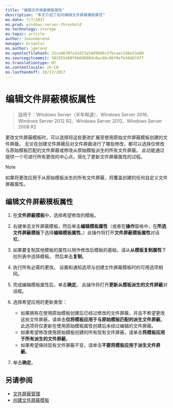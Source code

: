 ```yaml
---
title: "编辑文件屏蔽模板属性"
description: "本文介绍了如何编辑文件屏蔽模板属性"
ms.date: 7/7/2017
ms.prod: windows-server-threshold
ms.technology: storage
ms.topic: article
author: JasonGerend
manager: brianlic
ms.author: jgerend
ms.openlocfilehash: 31ca46707a32d23a5dd9606c57bcaec5d6e53a80
ms.sourcegitcommit: 583355400f6b0d880dc0ac6bc06f0efb50d674f7
ms.translationtype: HT
ms.contentlocale: zh-CN
ms.lasthandoff: 10/17/2017
---
```

# <a name="edit-file-screen-template-properties"></a>编辑文件屏蔽模板属性

> 适用于：Windows Server（半年频道）、Windows Server 2016、Windows Server 2012 R2、Windows Server 2012、Windows Server 2008 R2

更改文件屏蔽模板时，可以选择将这些更改扩展至使用原始文件屏蔽模板创建的文件屏蔽。 无论在创建文件屏蔽后对文件屏蔽进行了哪些修改，都可以选择仅修改与原始模板匹配的文件屏蔽或修改从原始模板派生的所有文件屏蔽。 此功能通过提供一个可进行所有更改的中心点，简化了更新文件屏蔽属性的过程。

> [!Note]
> 如果将更改应用于从原始模板派生的所有文件屏蔽，将覆盖创建的任何自定义文件屏蔽属性。

## <a name="to-edit-file-screen-template-properties"></a>编辑文件屏蔽模板属性

1.  在**文件屏蔽模板**中，选择希望修改的模板。

2.  右键单击文件屏蔽模板，然后单击**编辑模板属性**（或者在**操作**窗格中，在**所选文件屏蔽模板**下选择**编辑模板属性**。）此操作将打开**文件屏蔽模板属性**对话框。

3.  如果要复制其他模板的属性以用作修改后模板的基础，请从**从模板复制属性**下拉列表中选择模板。 然后单击**复制**。

4.  执行所有必需的更改。 设置和通知选项与创建文件屏蔽模板时的可用选项相同。

5.  完成编辑模板属性后，单击**确定**。 此操作将打开**更新从模板派生的文件屏蔽**对话框。

6.  选择希望应用的更新类型：

    -   如果拥有在使用原始模板创建后已经过修改的文件屏蔽，并且不希望更改这些文件屏蔽，请单击**仅将模板应用于与原始模板匹配的派生文件屏蔽**。 此选项将仅更新在使用原始模板属性创建后未经过编辑的文件屏蔽。
    -   如果希望修改使用原始模板创建的所有现有文件屏蔽，请单击**将模板应用于所有派生的文件屏蔽**。
    -   如果希望保持现有文件屏蔽不变，请单击**不要将模板应用于派生文件屏蔽**。

7.  单击**确定**。

## <a name="see-also"></a>另请参阅

-   [文件屏蔽管理](file-screening-management.md)
-   [创建文件屏蔽模板](create-file-screen-template.md)


